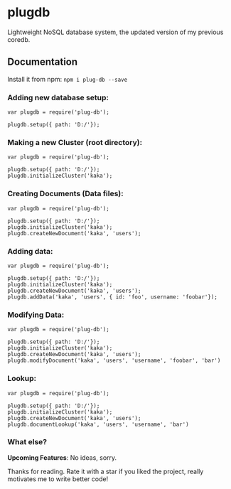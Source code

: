 # plugdb
Lightweight NoSQL database system, the updated version of my previous coredb.

## Documentation
Install it from npm:
``` npm i plug-db --save ```

### Adding new database setup:
```
var plugdb = require('plug-db');

plugdb.setup({ path: 'D:/'});
```

### Making a new Cluster (root directory):
```
var plugdb = require('plug-db');

plugdb.setup({ path: 'D:/'});
plugdb.initializeCluster('kaka');
```

### Creating Documents (Data files):
```
var plugdb = require('plug-db');

plugdb.setup({ path: 'D:/'});
plugdb.initializeCluster('kaka');
plugdb.createNewDocument('kaka', 'users');
```

### Adding data:
```
var plugdb = require('plug-db');

plugdb.setup({ path: 'D:/'});
plugdb.initializeCluster('kaka');
plugdb.createNewDocument('kaka', 'users');
plugdb.addData('kaka', 'users', { id: 'foo', username: 'foobar'});
```

### Modifying Data:
```
var plugdb = require('plug-db');

plugdb.setup({ path: 'D:/'});
plugdb.initializeCluster('kaka');
plugdb.createNewDocument('kaka', 'users');
plugdb.modifyDocument('kaka', 'users', 'username', 'foobar', 'bar')
```

### Lookup:
```
var plugdb = require('plug-db');

plugdb.setup({ path: 'D:/'});
plugdb.initializeCluster('kaka');
plugdb.createNewDocument('kaka', 'users');
plugdb.documentLookup('kaka', 'users', 'username', 'bar')
```

### What else?
**Upcoming Features**: No ideas, sorry.

Thanks for reading. Rate it with a star if you liked the project, really motivates me to write better code!
